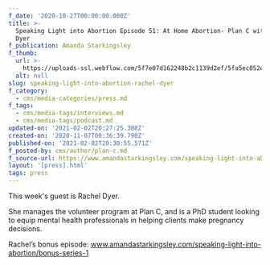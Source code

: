 ```yaml
---
f_date: '2020-10-27T00:00:00.000Z'
title: >-
  Speaking Light into Abortion Episode 51: At Home Abortion- Plan C with Rachel
  Dyer
f_publication: Amanda Starkingsley
f_thumb:
  url: >-
    https://uploads-ssl.webflow.com/5f7e07d162248b2c1139d2ef/5fa5ec052e00ff207dd7b615_episode-art-1.jpg
  alt: null
slug: speaking-light-into-abortion-rachel-dyer
f_category:
  - cms/media-categories/press.md
f_tags:
  - cms/media-tags/interviews.md
  - cms/media-tags/podcast.md
updated-on: '2021-02-02T20:27:25.388Z'
created-on: '2020-11-07T00:36:39.790Z'
published-on: '2021-02-02T20:30:55.571Z'
f_posted-by: cms/author/plan-c.md
f_source-url: https://www.amandastarkingsley.com/speaking-light-into-abortion/51
layout: '[press].html'
tags: press
---
```


This week's guest is Rachel Dyer.

She manages the volunteer program at Plan C, and is a PhD student looking to equip mental health professionals in helping clients make pregnancy decisions.  
  
Rachel’s bonus episode: www.amandastarkingsley.com/speaking-light-into-abortion/bonus-series-1  
‍

